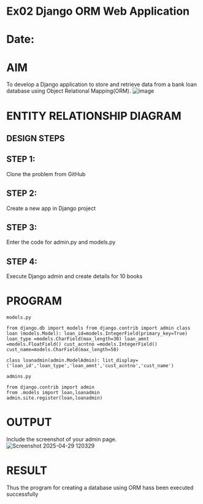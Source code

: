 # Ex02 Django ORM Web Application
# Date:
# AIM
To develop a Django application to store and retrieve data from a bank loan database using Object Relational Mapping(ORM).
![image](https://github.com/user-attachments/assets/50bbe1d1-fbd2-4889-b26f-c1f00366cef0)


# ENTITY RELATIONSHIP DIAGRAM
## DESIGN STEPS
## STEP 1:
Clone the problem from GitHub

## STEP 2:
Create a new app in Django project

## STEP 3:
Enter the code for admin.py and models.py

## STEP 4:
Execute Django admin and create details for 10 books

# PROGRAM
```
models.py

from django.db import models from django.contrib import admin class loan (models.Model): loan_id=models.IntegerField(primary_key=True) loan_type =models.CharField(max_length=30) loan_amnt =models.FloatField() cust_acntno =models.IntegerField() cust_name=models.CharField(max_length=50)

class loanadmin(admin.ModelAdmin): list_display=('loan_id','loan_type','loan_amnt','cust_acntno','cust_name')

admins.py

from django.contrib import admin
from .models import loan,loanadmin
admin.site.register(loan,loanadmin)
```
# OUTPUT
Include the screenshot of your admin page.
![Screenshot 2025-04-29 120329](https://github.com/user-attachments/assets/ba2b5a93-21b3-4637-9058-5f6b23a9ee33)


# RESULT
Thus the program for creating a database using ORM hass been executed successfully
